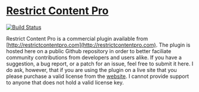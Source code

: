 # [Restrict Content Pro](http://restrictcontentpro.com) #

[![Build Status](https://secure.travis-ci.org/pippinsplugins/restrict-content-pro.png?branch=master)](https://travis-ci.org/pippinsplugins/restrict-content-pro)

Restrict Content Pro is a commercial plugin available from [http://restrictcontentpro.com](http://restrictcontentpro.com). The plugin is hosted here on a public Github repository in order to better faciliate community contributions from developers and users alike. If you have a suggestion, a bug report, or a patch for an issue, feel free to submit it here. I do ask, however, that if you are using the plugin on a live site that you please purchase a valid license from the [website](http://pippinsplugins.com/restrict-content-pro-premium-content-plugin/). I cannot provide support to anyone that does not hold a valid license key.
